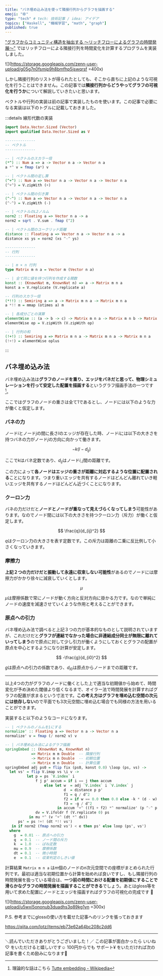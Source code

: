 ```yaml
---
title: "バネ埋め込み法を使って隣接行列からグラフを描画する"
emoji: "🕸"
type: "tech" # tech: 技術記事 / idea: アイデア
topics: ["Haskell", "機械学習", "math", "graph"]
published: true
---
```


["グラフからコミュニティ構造を抽出する 〜リッチフローによるグラフの時間発展〜"](https://zenn.dev/lotz/articles/eebd7ea4d1fe776f1f66) ではリッチフローによる隣接行列を時間変化を計算するプログラムを実装しました。

![](https://storage.googleapis.com/zenn-user-upload/g05g7n0fsmip9h8bmfhp5jswqrsf =400x)


しかし隣接行列のリストが得られたとしても、そこから直ちに上記のような可視化を行うことはできません。この記事では**隣接行列からどうやってグラフの可視化を行うか**について解説していきたいと思います。

ベクトルや行列の実装は前の記事で実装したものを使います。この記事で必要になる実装は以下のトグルに記載しておきました。

:::details 線形代数の実装
```hs
import Data.Vector.Sized (Vector)
import qualified Data.Vector.Sized as V

--------------
-- ベクトル
--------------

-- | ベクトルのスカラー倍
(*^) :: Num a => a -> Vector n a -> Vector n a
a *^ v = fmap (a*) v

-- | ベクトル間の足し算
(^+^) :: Num a => Vector n a -> Vector n a -> Vector n a
(^+^) = V.zipWith (+)

-- | ベクトル間の引き算
(^-^) :: Num a => Vector n a -> Vector n a -> Vector n a
(^-^) = V.zipWith (-)

-- | ベクトルのL2ノルム
norm2 :: Floating a => Vector n a -> a
norm2 = sqrt . V.sum . fmap (^2)

-- | ベクトル間のユークリッド距離
distance :: Floating a => Vector n a -> Vector n a -> a
distance xs ys = norm2 (xs ^-^ ys)

--------------
-- 行列
--------------

-- | m × n 行列
type Matrix m n a = Vector m (Vector n a)

-- | 全て同じ値を持つ行列を作成する関数
konst :: (KnownNat m, KnownNat n) => a -> Matrix m n a
konst a = V.replicate (V.replicate a)

-- 行列のスカラー倍
(*!!) :: Semiring a => a -> Matrix m n a -> Matrix m n a
a *!! m = mmap (otimes a) m

-- | 各成分ごとの演算
elementWise :: (a -> b -> c) -> Matrix m n a -> Matrix m n b -> Matrix m n c
elementWise op = V.zipWith (V.zipWith op)

-- | 行列の和
(!+!) :: Semiring a => Matrix m n a -> Matrix m n a -> Matrix m n a
(!+!) = elementWise oplus
```
:::

バネ埋め込み法
--------------
バネ埋め込み法は**グラフのノードを重り、エッジをバネだと思って、物理シミュレーションを行って安定した配置を描画する**というグラフ描画手法の一つです[^1]。

ここではグラフのノードの重さは全て$1$であるとし、ノードには以下のような力が働くと仮定します。

### バネの力
ノード$i$とノード$j$の間に長さ$l$のエッジが存在した時、ノード$i$には以下の大きさを持つバネの力がノード$j$の方向に向かって働きます。

$$
-k(l - d_{ij})
$$

ここで$k$はバネ定数であり、$d_{ij}$はノード$i, j$間の距離です。

この力によって**各ノードはエッジの重さが距離に対応するような位置に配置される**ことになります。つまり重いエッジを共有するノードはどんどん離れていき軽いエッジを共有するノードはどんどん近づくことになります。

### クーロン力
バネの力だけだと**ノードとノードが重なって見えづらくなってしまう**可能性があります。なのでノード間には以下の大きさを持つクーロン力（斥力）が働くと仮定します。

$$
\frac{q}{d_{ij}^2}
$$

$q$はクーロン力の大きさを表す定数です。この斥力は距離の二乗に反比例して小さくなっていきます。

### 摩擦力

**上記２つの力だけだと振動して永遠に収束しない可能性**があるのでノードには摩擦力がかかり徐々に減衰していくとします。

$$
\mu
$$

$\mu$は摩擦係数で常にノードが動く方向と反対方向に掛かる力です。なので単純にノードの速度を減速させていくような作用と考えることができます。

### 原点への引力
バネ埋め込み法で調べると上記３つの力が基本的なものとして説明されていますが、これだけだと**グラフが連結でなかった場合に非連結成分同士が無限に離れていってしまう**ので原点に対して少し引力が働くようにしておくとグラフの配置が原点を中心とするようになり計算が安定します。

$$
-\frac{g}{d_{i0}^2}
$$

$g$は原点への引力の係数であり、$d_{i0}$は原点からノードまでの距離です。

----

以上4つの力がグラフのノードに働くとした上で適当な初期値から始めて、時間変化が予め決めた閾値より低くなるまで、オイラー法で時間発展を計算すればグラフの配置が求まるという寸法です。**この考え方はグラフを埋め込む空間の次元には依存しない**ので平面でも3次元空間に埋め込む場合でも同様の方法を用いることができます。

実装すると以下のようなコードになります。

```hs
-- | ベクトルのノルムを1にする
normalize' :: Floating a => Vector n a -> Vector n a
normalize' v = fmap (/ norm2 v) v

-- | バネ埋め込み法によるグラフ描画
springEmbed :: (KnownNat m, KnownNat n)
            => Matrix m m Double  -- 隣接行列
            -> Matrix m n Double  -- 初期位置
            -> Matrix m n Double  -- 計算位置
springEmbed adj ps0 = flip fix (ps0, konst 0.0) \loop (ps, vs) ->
  let vs' = flip V.imap vs \i v ->
          let p = ps `V.index` i
              f j p' accum = if i == j then accum
                  else let w  = adj `V.index` i `V.index` j
                           d  = distance p p'
                           f1 = q / d^2                                -- クーロン力
                           f2 = if w == 0.0 then 0.0 else -k * (d - w) -- バネの力
                           f3 = -g / d^2                               -- 原点への引力
                        in accum ^+^ ((f1 + f2) *^ normalize' (p ^-^ p')) ^+^ (f3 *^ normalize' p)
              dv = V.ifoldr f (V.replicate 0) ps
           in mu *^ (v ^+^ (dt *^ dv))
      ps' = ps !+! (dt *!! vs')
   in if norm2 (fmap norm2 vs') < e then ps' else loop (ps', vs')
  where
    g  = 0.01 -- 原点への引力
    q  = 0.1  -- ノード間の斥力
    k  = 1.0  -- ばね定数
    mu = 0.9  -- 摩擦係数
    dt = 0.1  -- 微小時間
    e  = 0.1  -- 収束判定のしきい値
```

計算結果 `Matrix m n a` は$m$個のノードの$n$次元空間での座標がまとめられた行列です。最初は適当な初期位置から計算を始めれば良いですし、もし隣接行列の時間発展を扱っている場合は、**一つ前の時間における配置を初期値にすることで滑らかなグラフの時間発展を描画することができる**でしょう。あとはgloss等を用いて求めた配置にノードとエッジを描画すればグラフの可視化の完成です 👏

![](https://storage.googleapis.com/zenn-user-upload/u5wxi5ononub3duadhs3q89kg1yn =300x)

P.S. 参考までにglossの使い方を載せた記事へのリンクを張っておきます

https://qiita.com/lotz/items/eb73e62a64bc208c2dd6

----

＼読んでいただきありがとうございました！／
この記事が面白かったら いいね♡ をいただけると嬉しいです☺️
100円からでも サポート¥ をいただければ次の記事を書くため励みになります🙌

[^1]: 理論的な話はこちら [Tutte embedding - Wikipedia](https://en.wikipedia.org/wiki/Tutte_embedding)